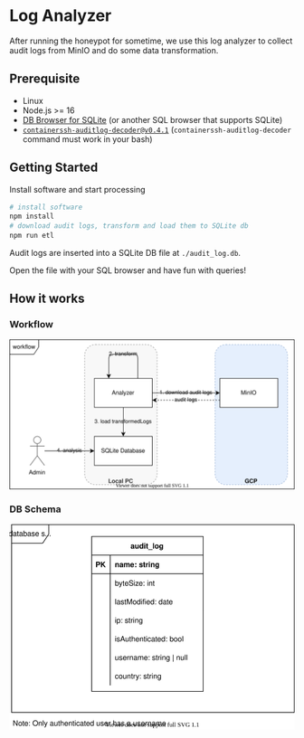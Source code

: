 # Log Analyzer

After running the honeypot for sometime, we use this log analyzer to collect audit logs from MinIO and do some data transformation.

## Prerequisite

- Linux
- Node.js >= 16
- [DB Browser for SQLite](https://github.com/sqlitebrowser/sqlitebrowser) (or another SQL browser that supports SQLite)
- [`containerssh-auditlog-decoder@v0.4.1`](https://github.com/ContainerSSH/ContainerSSH/releases/tag/v0.4.1) (`containerssh-auditlog-decoder` command must work in your bash)

## Getting Started

Install software and start processing

```bash
# install software
npm install
# download audit logs, transform and load them to SQLite db
npm run etl
```

Audit logs are inserted into a SQLite DB file at `./audit_log.db`.

Open the file with your SQL browser and have fun with queries!

## How it works

### Workflow

![](./diagrams/analysis_steps.drawio.svg)

### DB Schema

![](./diagrams/db_schema.drawio.svg)
